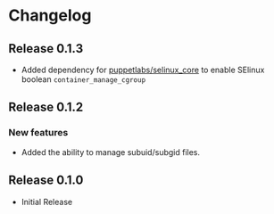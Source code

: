 # Changelog

## Release 0.1.3

* Added dependency for [puppetlabs/selinux_core](https://forge.puppet.com/puppetlabs/selinux_core) to enable SElinux boolean `container_manage_cgroup`

## Release 0.1.2

### New features
* Added the ability to manage subuid/subgid files.

## Release 0.1.0

* Initial Release
